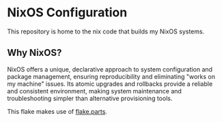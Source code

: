 # NixOS Configuration

This repository is home to the nix code that builds my NixOS systems.

## Why NixOS?

NixOS offers a unique, declarative approach to system configuration and package management, ensuring reproducibility and eliminating "works on my machine" issues. Its atomic upgrades and rollbacks provide a reliable and consistent environment, making system maintenance and troubleshooting simpler than alternative provisioning tools.

This flake makes use of [flake.parts](https://flake.parts).
